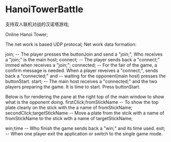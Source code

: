 # HanoiTowerBattle
支持双人联机对战的汉诺塔游戏;

Online Hanoi Tower;

The net work is based UDP protocal;
Net work data formation:

join;         -- The player presses the buttonJoin and send a "join;", Who receives a "join;" is the main host;
connect;      -- The player sends back a "connect;" immed when receives a "join;";
connected;    -- For the fair of the game, a confirm message is needed. When a player reveives a "connect;", sends back a "connected;" and
              -- waiting for the opponent(main host) presses the buttonStart.
start;        -- The main host receives a "connected;" and the two players preparing the game. It is time to start. Press buttonStart.

Below is for rendering the pane at the right top of the main window to show what is the opponent doing.
firstClick;fromStickName   -- To show the top plate clearly on the stick with the a name of fromStickName;  
secondClick;targetStickName  -- Move a plate from the stcik with a name of fromStickName to the stick with a name of targetStickName;

win;time      -- Who finish the game sends back a "win;" and its time used.
exit;         -- When one player exit the application or switch to the single game mode.






